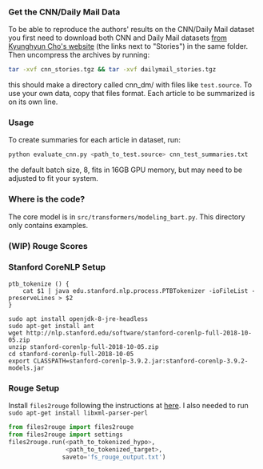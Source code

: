 ### Get the CNN/Daily Mail Data
To be able to reproduce the authors' results on the CNN/Daily Mail dataset you first need to download both CNN and Daily Mail datasets [from Kyunghyun Cho's website](https://cs.nyu.edu/~kcho/DMQA/) (the links next to "Stories") in the same folder. Then uncompress the archives by running:

```bash
tar -xvf cnn_stories.tgz && tar -xvf dailymail_stories.tgz
```
this should make a directory called cnn_dm/ with files like `test.source`. 
To use your own data, copy that files format. Each article to be summarized is on its own line.

### Usage
To create summaries for each article in dataset, run:
```bash
python evaluate_cnn.py <path_to_test.source> cnn_test_summaries.txt
```
the default batch size, 8, fits in 16GB GPU memory, but may need to be adjusted to fit your system.

### Where is the code?
The core model is in `src/transformers/modeling_bart.py`. This directory only contains examples.

### (WIP) Rouge Scores

### Stanford CoreNLP Setup
```
ptb_tokenize () {
    cat $1 | java edu.stanford.nlp.process.PTBTokenizer -ioFileList -preserveLines > $2
}

sudo apt install openjdk-8-jre-headless
sudo apt-get install ant
wget http://nlp.stanford.edu/software/stanford-corenlp-full-2018-10-05.zip
unzip stanford-corenlp-full-2018-10-05.zip
cd stanford-corenlp-full-2018-10-05
export CLASSPATH=stanford-corenlp-3.9.2.jar:stanford-corenlp-3.9.2-models.jar
```
### Rouge Setup
Install `files2rouge` following the instructions at [here](https://github.com/pltrdy/files2rouge).
I also needed to run `sudo apt-get install libxml-parser-perl`

```python
from files2rouge import files2rouge
from files2rouge import settings
files2rouge.run(<path_to_tokenized_hypo>,
                <path_to_tokenized_target>,
               saveto='fs_rouge_output.txt')
```
